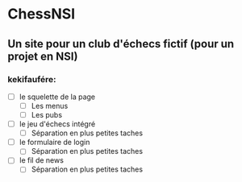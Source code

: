 # ChessNSI
## Un site pour un club d'échecs fictif (pour un projet en NSI)

### kekifaufére:
- [ ] le squelette de la page
  - [ ] Les menus
  - [ ] Les pubs
- [ ] le jeu d'échecs intégré
  - [ ] Séparation en plus petites taches
- [ ] le formulaire de login
  - [ ] Séparation en plus petites taches
- [ ] le fil de news
  - [ ] Séparation en plus petites taches
